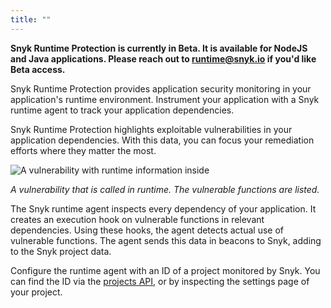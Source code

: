 ```yaml
---
title: ""
---
```


**Snyk Runtime Protection is currently in Beta. It is available for NodeJS and Java applications. Please reach out to [runtime@snyk.io](mailto:runtime@snyk.io) if you'd like Beta access.**

Snyk Runtime Protection provides application security monitoring in your application's runtime environment. Instrument your application with a Snyk runtime agent to track your application dependencies.

Snyk Runtime Protection highlights exploitable vulnerabilities in your application dependencies. With this data, you can focus your remediation efforts where they matter the most.

![A vulnerability with runtime information inside](https://res.cloudinary.com/snyk/image/upload/c_scale,q_auto,w_800/v1542023032/docs/runtime/runtime-issue-card.png)

_A vulnerability that is called in runtime. The vulnerable functions are listed._

The Snyk runtime agent inspects every dependency of your application. It creates an execution hook on vulnerable functions in relevant dependencies. Using these hooks, the agent detects actual use of vulnerable functions. The agent sends this data in beacons to Snyk, adding to the Snyk project data.

Configure the runtime agent with an ID of a project monitored by Snyk. You can find the ID via the [projects API](https://snyk.docs.apiary.io/#reference/projects/projects-by-organisation/list-all-projects), or by inspecting the settings page of your project.

